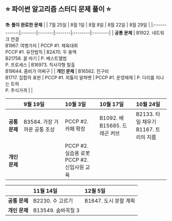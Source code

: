 ## ⭐️ 파이썬 알고리즘 스터디 문제 풀이 ⭐️

📚 **풀이 완료한 문제** 
|              | 7월 25일 | 8월 1일 | 8월 8일 | 8월 22일 | 8월 29일 | 
|:------------:|:-------|:-------|:-------|:--------|:--------|
| **공통 문제** | B1922. 네트워크 연결 <br> B1967. 여행가자 | PCCP #1. 체육대회 <br> PCCP #1. 유전법칙 | B2470. 두 용액 <br> B21758. 꿀 따기 | P. 베스트앨범 <br> P. 프로세스 | B16973. 직사각형 탈출 <br> B19644. 좀비가 어쩌구 |
| **개인 문제** | B16562. 친구비 <br> B1717. 집합의 표현 | PCCP #1. 외톨이 알파벳 | PCCP #1. 운영체제 | P. 다리를 지나는 트럭 <br> P. 주식가격 | |

|              | 9월 19일 | 10월 3일 | 10월 17일 | 10월 24일 |
|:------------:|:---------|:---------|:---------|:---------|
| **공통 문제** | B3584. 가장 가까운 공통 조상| PCCP #2. 카페 확장 | B1092. 배 <br> B15685. 드래곤 커브 | B2133. 타일 채우기 <br> B1167. 트리의 지름 |
| **개인 문제** | | PCCP #2. 실습용 로봇 <br> PCCP #2. 신입사원 교육 | | |

|              | 11월 14일 | 12월 5일 | 
|:------------:|:---------|:---------|
| **공통 문제** | B2230. 수 고르기 | B1647. 도시 분할 계획 |
| **개인 문제** | B13549. 숨바꼭질 3 | |
